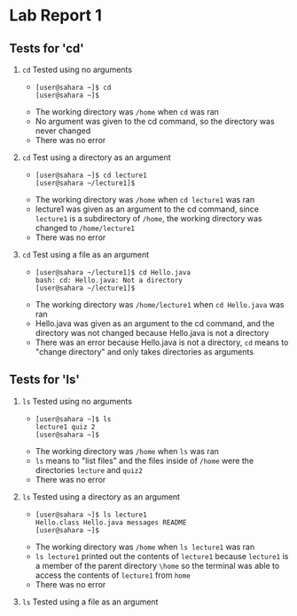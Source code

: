 # Lab Report 1
## Tests for 'cd'
1. `cd` Tested using no arguments
   * ```
     [user@sahara ~]$ cd
     [user@sahara ~]$
     ```
   * The working directory was `/home` when `cd` was ran
   * No argument was given to the cd command, so the directory was never changed
   * There was no error

2. `cd` Test using a directory as an argument
   * ```
     [user@sahara ~]$ cd lecture1
     [user@sahara ~/lecture1]$
     ```
   * The working directory was `/home` when `cd lecture1` was ran
   * lecture1 was given as an argument to the cd command, since `lecture1` is a subdirectory of `/home`, the working directory
     was changed to `/home/lecture1`
   * There was no error

3. `cd` Test using a file as an argument
   * ```
     [user@sahara ~/lecture1]$ cd Hello.java
     bash: cd: Hello.java: Not a directory
     [user@sahara ~/lecture1]$
     ```
   * The working directory was `/home/lecture1` when `cd Hello.java` was ran
   * Hello.java was given as an argument to the cd command, and the directory was not changed because Hello.java is not
     a directory
   * There was an error because Hello.java is not a directory, `cd` means to "change directory" and only takes directories
     as arguments
## Tests for 'ls'
1. `ls` Tested using no arguments
   * ```
     [user@sahara ~]$ ls
     lecture1 quiz 2
     [user@sahara ~]$
     ```
   * The working directory was `/home` when `ls` was ran
   * `ls` means to "list files" and the files inside of `/home` were the directories `lecture` and `quiz2`
   * There was no error
    
2. `ls` Tested using a directory as an argument
   * ```
     [user@sahara ~]$ ls lecture1
     Hello.class Hello.java messages README
     [user@sahara ~]$
     ```
   * The working directory was `/home` when `ls lecture1` was ran
   * `ls lecture1` printed out the contents of `lecture1` because `lecture1` is a member of the parent directory
     `\home` so the terminal was able to access the contents of `lecture1` from `home`
   * There was no error
     
3. `ls` Tested using a file as an argument
   
